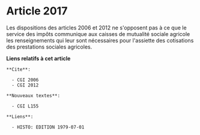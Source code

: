 # Article 2017

Les dispositions des articles 2006 et 2012 ne s'opposent pas à ce que le service des impôts communique aux caisses de
mutualité sociale agricole les renseignements qui leur sont nécessaires pour l'assiette des cotisations des prestations
sociales agricoles.

**Liens relatifs à cet article**

	**Cite**:

	  - CGI 2006
	  - CGI 2012

	**Nouveaux textes**:

	  - CGI L155

	**Liens**:

	  - HISTO: EDITION 1979-07-01
